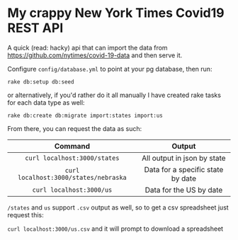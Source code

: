 # My crappy New York Times Covid19 REST API

A quick (read: hacky) api that can import the data from https://github.com/nytimes/covid-19-data and then serve it.

Configure `config/database.yml` to point at your pg database, then run:

`rake db:setup db:seed`

or alternatively, if you'd rather do it all manually I have created rake tasks for each data type as well:

`rake db:create db:migrate import:states import:us`

From there, you can request the data as such:

| Command | Output |
| :-----: | :----: |
| `curl localhost:3000/states` | All output in json by state |
| `curl localhost:3000/states/nebraska` | Data for a specific state by date |
| `curl localhost:3000/us` | Data for the US by date |

`/states` and `us` support `.csv` output as well, so to get a csv spreadsheet just request this:

`curl localhost:3000/us.csv` and it will prompt to download a spreadsheet

